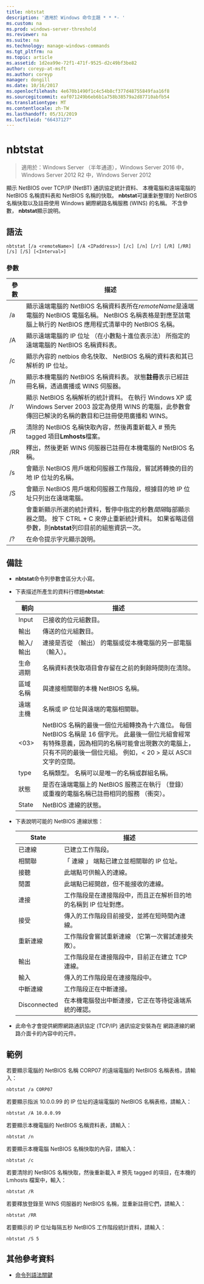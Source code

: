 ```yaml
---
title: nbtstat
description: '適用於 Windows 命令主題 * * *- '
ms.custom: na
ms.prod: windows-server-threshold
ms.reviewer: na
ms.suite: na
ms.technology: manage-windows-commands
ms.tgt_pltfrm: na
ms.topic: article
ms.assetid: 1d2ea99e-72f1-471f-9525-d2c49bf3be82
author: coreyp-at-msft
ms.author: coreyp
manager: dongill
ms.date: 10/16/2017
ms.openlocfilehash: 4e670b1490f1c4c54b8cf377d48755849faa16f8
ms.sourcegitcommit: eaf071249b6eb6b1a758b38579a2d87710abfb54
ms.translationtype: MT
ms.contentlocale: zh-TW
ms.lasthandoff: 05/31/2019
ms.locfileid: "66437127"
---
```

# <a name="nbtstat"></a>nbtstat

>適用於：Windows Server （半年通道），Windows Server 2016 中，Windows Server 2012 R2 中，Windows Server 2012

顯示 NetBIOS over TCP/IP (NetBT) 通訊協定統計資料、 本機電腦和遠端電腦的 NetBIOS 名稱資料表和 NetBIOS 名稱的快取。 **nbtstat**可讓重新整理的 NetBIOS 名稱快取以及註冊使用 Windows 網際網路名稱服務 (WINS) 的名稱。 不含參數， **nbtstat**顯示說明。 

## <a name="syntax"></a>語法

```
nbtstat [/a <remoteName>] [/A <IPaddress>] [/c] [/n] [/r] [/R] [/RR] [/s] [/S] [<Interval>]
```

### <a name="parameters"></a>參數

|    參數    |                                                                                                                         描述                                                                                                                         |
|-----------------|-------------------------------------------------------------------------------------------------------------------------------------------------------------------------------------------------------------------------------------------------------------|
| /a <remoteName> |    顯示遠端電腦的 NetBIOS 名稱資料表所在*remoteName*是遠端電腦的 NetBIOS 電腦名稱。 NetBIOS 名稱表格是對應至該電腦上執行的 NetBIOS 應用程式清單中的 NetBIOS 名稱。     |
| /A <IPaddress>  |                                                           顯示遠端電腦的 IP 位址 （在小數點十進位表示法） 所指定的遠端電腦的 NetBIOS 名稱資料表。                                                            |
|       /c        |                                                                        顯示內容的 netbios 命名快取、 NetBIOS 名稱的資料表和其已解析的 IP 位址。                                                                         |
|       /n        |                                            顯示本機電腦的 NetBIOS 名稱資料表。 狀態**註冊**表示已經註冊名稱，透過廣播或 WINS 伺服器。                                             |
|       /r        |      顯示 NetBIOS 名稱解析的統計資料。 在執行 Windows XP 或 Windows Server 2003 設定為使用 WINS 的電腦，此參數會傳回已解決的名稱的數目和已註冊使用廣播和 WINS。       |
|       /R        |                                                                      清除的 NetBIOS 名稱快取內容，然後再重新載入 # 預先 tagged 項目**Lmhosts**檔案。                                                                      |
|       /RR       |                                                                           釋出，然後更新 WINS 伺服器已註冊在本機電腦的 NetBIOS 名稱。                                                                            |
|       /s        |                                                                          會顯示 NetBIOS 用戶端和伺服器工作階段，嘗試將轉換的目的地 IP 位址的名稱。                                                                           |
|       /S        |                                                                          會顯示 NetBIOS 用戶端和伺服器工作階段，根據目的地 IP 位址只列出在遠端電腦。                                                                          |
|   <Interval>    | 會重新顯示所選的統計資料，暫停中指定的秒數*間隔*每部顯示器之間。 按下 CTRL + C 來停止重新統計資料。 如果省略這個參數，則**nbtstat**列印目前的組態資訊一次。 |
|       /?        |                                                                                                            在命令提示字元顯示說明。                                                                                                             |

## <a name="remarks"></a>備註

-   **nbtstat**命令列參數會區分大小寫。

-   下表描述所產生的資料行標題**nbtstat**:

    |朝向|描述|
    |------|--------|
    |Input|已接收的位元組數目。|
    |輸出|傳送的位元組數目。|
    |輸入/輸出|連接是否從 （輸出） 的電腦或從本機電腦的另一部電腦 （輸入）。|
    |生命週期|名稱資料表快取項目會存留在之前的剩餘時間則在清除。|
    |區域名稱|與連接相關聯的本機 NetBIOS 名稱。|
    |遠端主機|名稱或 IP 位址與遠端的電腦相關聯。|
    |<03>|NetBIOS 名稱的最後一個位元組轉換為十六進位。 每個 NetBIOS 名稱是 16 個字元。 此最後一個位元組會經常有特殊意義，因為相同的名稱可能會出現數次的電腦上，只有不同的最後一個位元組。 例如，< 20 > 是以 ASCII 文字的空間。|
    |type|名稱類型。 名稱可以是唯一的名稱或群組名稱。|
    |狀態|是否在遠端電腦上的 NetBIOS 服務正在執行 （登錄） 或重複的電腦名稱已註冊相同的服務 （衝突）。|
    |State|NetBIOS 連線的狀態。|

-   下表說明可能的 NetBIOS 連線狀態：

    |State|描述|
    |-----|--------|
    |已連線|已建立工作階段。|
    |相關聯|「 連線 」 端點已建立並相關聯的 IP 位址。|
    |接聽|此端點可供輸入的連線。|
    |閒置|此端點已經開啟，但不能接收的連線。|
    |連接|工作階段是在連接階段中，而且正在解析目的地的名稱到 IP 位址對應。|
    |接受|傳入的工作階段目前接受，並將在短時間內連線。|
    |重新連線|工作階段會嘗試重新連線 （它第一次嘗試連接失敗）。|
    |輸出|工作階段是在連接階段中，目前正在建立 TCP 連線。|
    |輸入|傳入的工作階段是在連接階段中。|
    |中斷連線|工作階段正在中斷連接。|
    |Disconnected|在本機電腦發出中斷連接，它正在等待從遠端系統的確認。|

-   此命令才會提供網際網路通訊協定 (TCP/IP) 通訊協定安裝為在 網路連線的網路介面卡的內容中的元件。

## <a name="BKMK_Examples"></a>範例
若要顯示電腦的 NetBIOS 名稱 CORP07 的遠端電腦的 NetBIOS 名稱表格，請輸入：

```
nbtstat /a CORP07
```

若要顯示指派 10.0.0.99 的 IP 位址的遠端電腦的 NetBIOS 名稱表格，請輸入：

```
nbtstat /A 10.0.0.99
```

若要顯示本機電腦的 NetBIOS 名稱資料表，請輸入：

```
nbtstat /n
```

若要顯示本機電腦 NetBIOS 名稱快取的內容，請輸入：

```
nbtstat /c
```

若要清除的 NetBIOS 名稱快取，然後重新載入 # 預先 tagged 的項目，在本機的 Lmhosts 檔案中，輸入：

```
nbtstat /R
```

若要釋放登錄至 WINS 伺服器的 NetBIOS 名稱，並重新註冊它們，請輸入：

```
nbtstat /RR
```

若要顯示的 IP 位址每隔五秒 NetBIOS 工作階段統計資料，請輸入：

```
nbtstat /S 5
```

## <a name="additional-references"></a>其他參考資料

-   [命令列語法關鍵](command-line-syntax-key.md)


